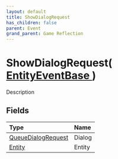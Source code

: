 ```yaml
---
layout: default
title: ShowDialogRequest
has_children: false
parent: Event
grand_parent: Game Reflection
---
```

# ShowDialogRequest( [ EntityEventBase ](/riftbreaker-wiki/docs/game-reflection/events/entity_event_base/) )
Description 

## Fields

| Type | Name |
|:----------|:--------------|
| [QueueDialogRequest](/riftbreaker-wiki/docs/game-reflection/classes/queue_dialog_request/) | Dialog |
| [Entity](/riftbreaker-wiki/docs/game-reflection/classes/entity/) | Entity |

